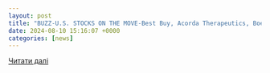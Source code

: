 ```yaml
---
layout: post
title: "BUZZ-U.S. STOCKS ON THE MOVE-Best Buy, Acorda Therapeutics, Boeing | Reuters"
date: 2024-08-10 15:16:07 +0000
categories: [news]
---
```


[Читати далі](https://www.reuters.com/article/business/buzz-u-s-stocks-on-the-move-best-buy-acorda-therapeutics-boeing-idUSL4N1103J7/)

